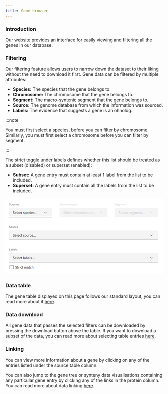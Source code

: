 ```yaml
---
title: Gene browser
---
```


### Introduction

Our website provides an interface for easily viewing and filtering all the genes in our database.

### Filtering

Our filtering feature allows users to narrow down the dataset to their liking without the need to download it first. Gene data can be filtered by multiple attributes:

- **Species:** The species that the gene belongs to.
- **Chromosome:** The chromosome that the gene belongs to.
- **Segment:** The macro-syntenic segment that the gene belongs to.
- **Source:** The genome database from which the information was sourced.
- **Labels:** The evidence that suggests a gene is an ohnolog.

:::note

You must first select a species, before you can filter by chromosome. Similarly, you must first select a chromosome before you can filter by segment.

:::

The strict toggle under labels defines whether this list should be treated as a subset (disabled) or superset (enabled):

- **Subset:** A gene entry must contain at least 1 label from the list to be included.
- **Superset:** A gene entry must contain all the labels from the list to be included.

![available gene filters](../../../assets/genes-filters.png)

### Data table

The gene table displayed on this page follows our standard layout, you can read more about it [here](/#tables).

### Data download

All gene data that passes the selected filters can be downloaded by pressing the download button above the table. If you want to download a subset of the data, you can read more about selecting table entries [here](/#filtering-and-selection).

### Linking

You can view more information about a gene by clicking on any of the entries listed under the source table column.

You can also jump to the gene tree or synteny data visualisations containing any particular gene entry by clicking any of the links in the protein column. You can read more about data linking [here](/#linking).
